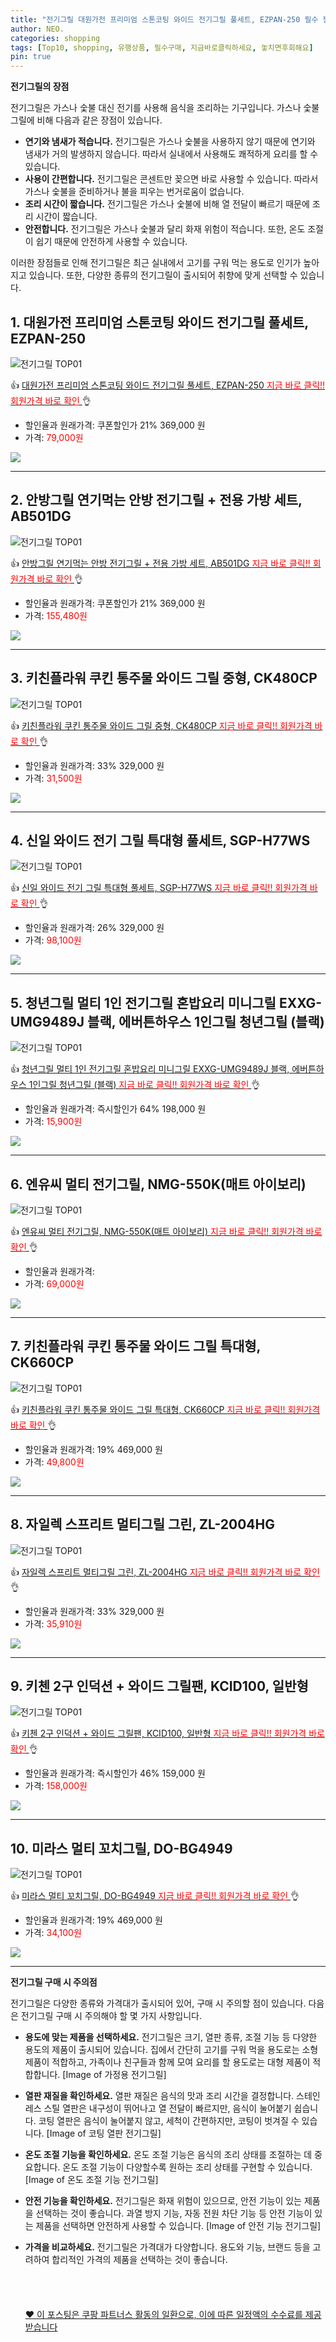 ```yaml
---
title: "전기그릴 대원가전 프리미엄 스톤코팅 와이드 전기그릴 풀세트, EZPAN-250 필수 필요 추천 제품 비교 최저 가격 비교 장점 구매 후기 구매평"
author: NEO.
categories: shopping
tags: [Top10, shopping, 유행상품, 필수구매, 지금바로클릭하세요, 놓치면후회해요]
pin: true
---
```

**전기그릴의 장점**

전기그릴은 가스나 숯불 대신 전기를 사용해 음식을 조리하는 기구입니다. 가스나 숯불 그릴에 비해 다음과 같은 장점이 있습니다.

* **연기와 냄새가 적습니다.** 전기그릴은 가스나 숯불을 사용하지 않기 때문에 연기와 냄새가 거의 발생하지 않습니다. 따라서 실내에서 사용해도 쾌적하게 요리를 할 수 있습니다.
* **사용이 간편합니다.** 전기그릴은 콘센트만 꽂으면 바로 사용할 수 있습니다. 따라서 가스나 숯불을 준비하거나 불을 피우는 번거로움이 없습니다.
* **조리 시간이 짧습니다.** 전기그릴은 가스나 숯불에 비해 열 전달이 빠르기 때문에 조리 시간이 짧습니다.
* **안전합니다.** 전기그릴은 가스나 숯불과 달리 화재 위험이 적습니다. 또한, 온도 조절이 쉽기 때문에 안전하게 사용할 수 있습니다.

이러한 장점들로 인해 전기그릴은 최근 실내에서 고기를 구워 먹는 용도로 인기가 높아지고 있습니다. 또한, 다양한 종류의 전기그릴이 출시되어 취향에 맞게 선택할 수 있습니다.

   

## 1. 대원가전 프리미엄 스톤코팅 와이드 전기그릴 풀세트, EZPAN-250

![전기그릴 TOP01](https://thumbnail9.coupangcdn.com/thumbnails/remote/490x490ex/image/vendor_inventory/3bf2/797cd0bb623ef6ece522ba5bbf82333c168a20b2cda9e85b1760b20978be.jpg)


👍 [대원가전 프리미엄 스톤코팅 와이드 전기그릴 풀세트, EZPAN-250 <font color=red> 지금 바로 클릭!! 회원가격 바로 확인 </font> ](https://link.coupang.com/re/AFFSDP?lptag=AF3617701&subid=GithubCoopas&pageKey=6155578359&traceid=V0-153&itemId=11912851058&vendorItemId=75361207887) 👌 


- 할인율과 원래가격: 쿠폰할인가 21%  369,000   원
- 가격: <span style='color:red'>79,000원</span>

[![](/discount_price.png)](https://link.coupang.com/re/AFFSDP?lptag=AF3617701&subid=GithubCoopas&pageKey=6155578359&traceid=V0-153&itemId=11912851058&vendorItemId=75361207887)

---


   

## 2. 안방그릴 연기먹는 안방 전기그릴 + 전용 가방 세트, AB501DG

![전기그릴 TOP01](https://thumbnail6.coupangcdn.com/thumbnails/remote/490x490ex/image/retail/images/2439222787157024-3163526b-0f65-41c8-9304-2b7785ec88e6.jpg)


👍 [안방그릴 연기먹는 안방 전기그릴 + 전용 가방 세트, AB501DG <font color=red> 지금 바로 클릭!! 회원가격 바로 확인 </font> ](https://link.coupang.com/re/AFFSDP?lptag=AF3617701&subid=GithubCoopas&pageKey=6922689887&traceid=V0-153&itemId=16722986725&vendorItemId=83905155890) 👌 


- 할인율과 원래가격: 쿠폰할인가 21%  369,000   원
- 가격: <span style='color:red'>155,480원</span>

[![](/discount_price.png)](https://link.coupang.com/re/AFFSDP?lptag=AF3617701&subid=GithubCoopas&pageKey=6922689887&traceid=V0-153&itemId=16722986725&vendorItemId=83905155890)

---


   

## 3. 키친플라워 쿠킨 통주물 와이드 그릴 중형, CK480CP

![전기그릴 TOP01](https://thumbnail8.coupangcdn.com/thumbnails/remote/490x490ex/image/retail/images/7729155193365344-08250cc5-69b8-478e-b600-fa7d64c13890.jpg)


👍 [키친플라워 쿠킨 통주물 와이드 그릴 중형, CK480CP <font color=red> 지금 바로 클릭!! 회원가격 바로 확인 </font> ](https://link.coupang.com/re/AFFSDP?lptag=AF3617701&subid=GithubCoopas&pageKey=15736536&traceid=V0-153&itemId=64588857&vendorItemId=3101826311) 👌 


- 할인율과 원래가격: 33%  329,000   원
- 가격: <span style='color:red'>31,500원</span>

[![](/discount_price.png)](https://link.coupang.com/re/AFFSDP?lptag=AF3617701&subid=GithubCoopas&pageKey=15736536&traceid=V0-153&itemId=64588857&vendorItemId=3101826311)

---


   

## 4. 신일 와이드 전기 그릴 특대형 풀세트, SGP-H77WS

![전기그릴 TOP01](https://thumbnail7.coupangcdn.com/thumbnails/remote/490x490ex/image/retail/images/503827537862794-ff082cfb-fee2-4fee-afed-8f8fda7eb2d9.jpg)


👍 [신일 와이드 전기 그릴 특대형 풀세트, SGP-H77WS <font color=red> 지금 바로 클릭!! 회원가격 바로 확인 </font> ](https://link.coupang.com/re/AFFSDP?lptag=AF3617701&subid=GithubCoopas&pageKey=286565402&traceid=V0-153&itemId=908540514&vendorItemId=3076061086) 👌 


- 할인율과 원래가격: 26%  329,000   원
- 가격: <span style='color:red'>98,100원</span>

[![](/discount_price.png)](https://link.coupang.com/re/AFFSDP?lptag=AF3617701&subid=GithubCoopas&pageKey=286565402&traceid=V0-153&itemId=908540514&vendorItemId=3076061086)

---


   

## 5. 청년그릴 멀티 1인 전기그릴 혼밥요리 미니그릴 EXXG-UMG9489J 블랙, 에버튼하우스 1인그릴 청년그릴 (블랙)

![전기그릴 TOP01](https://thumbnail6.coupangcdn.com/thumbnails/remote/490x490ex/image/vendor_inventory/aef9/0b9ca634e3d48bcd1b4e0a1a8c44d839c80a7667f7a6e2be44e6cd090df9.jpg)


👍 [청년그릴 멀티 1인 전기그릴 혼밥요리 미니그릴 EXXG-UMG9489J 블랙, 에버튼하우스 1인그릴 청년그릴 (블랙) <font color=red> 지금 바로 클릭!! 회원가격 바로 확인 </font> ](https://link.coupang.com/re/AFFSDP?lptag=AF3617701&subid=GithubCoopas&pageKey=7492254384&traceid=V0-153&itemId=19593922483&vendorItemId=85739992147) 👌 


- 할인율과 원래가격: 즉시할인가 64%  198,000   원
- 가격: <span style='color:red'>15,900원</span>

[![](/discount_price.png)](https://link.coupang.com/re/AFFSDP?lptag=AF3617701&subid=GithubCoopas&pageKey=7492254384&traceid=V0-153&itemId=19593922483&vendorItemId=85739992147)

---


   

## 6. 엔유씨 멀티 전기그릴, NMG-550K(매트 아이보리)

![전기그릴 TOP01](https://thumbnail6.coupangcdn.com/thumbnails/remote/490x490ex/image/retail/images/3746102893206736-cbfa01fe-ccd8-4f13-acf4-853f1b287e68.jpg)


👍 [엔유씨 멀티 전기그릴, NMG-550K(매트 아이보리) <font color=red> 지금 바로 클릭!! 회원가격 바로 확인 </font> ](https://link.coupang.com/re/AFFSDP?lptag=AF3617701&subid=GithubCoopas&pageKey=1377123954&traceid=V0-153&itemId=2410688485&vendorItemId=70405189860) 👌 


- 할인율과 원래가격: 
- 가격: <span style='color:red'>69,000원</span>

[![](/discount_price.png)](https://link.coupang.com/re/AFFSDP?lptag=AF3617701&subid=GithubCoopas&pageKey=1377123954&traceid=V0-153&itemId=2410688485&vendorItemId=70405189860)

---


   

## 7. 키친플라워 쿠킨 통주물 와이드 그릴 특대형, CK660CP

![전기그릴 TOP01](https://thumbnail6.coupangcdn.com/thumbnails/remote/490x490ex/image/retail/images/7118244215309739-49f713f5-7df1-4ca1-85de-ffc36e9e4eeb.jpg)


👍 [키친플라워 쿠킨 통주물 와이드 그릴 특대형, CK660CP <font color=red> 지금 바로 클릭!! 회원가격 바로 확인 </font> ](https://link.coupang.com/re/AFFSDP?lptag=AF3617701&subid=GithubCoopas&pageKey=36480570&traceid=V0-153&itemId=134726931&vendorItemId=3285830791) 👌 


- 할인율과 원래가격: 19%  469,000   원
- 가격: <span style='color:red'>49,800원</span>

[![](/discount_price.png)](https://link.coupang.com/re/AFFSDP?lptag=AF3617701&subid=GithubCoopas&pageKey=36480570&traceid=V0-153&itemId=134726931&vendorItemId=3285830791)

---


   

## 8. 자일렉 스프리트 멀티그릴 그린, ZL-2004HG

![전기그릴 TOP01](https://thumbnail7.coupangcdn.com/thumbnails/remote/490x490ex/image/retail/images/1311595821483695-7245fbc6-b408-470f-b0dc-990d835ebdf8.jpg)


👍 [자일렉 스프리트 멀티그릴 그린, ZL-2004HG <font color=red> 지금 바로 클릭!! 회원가격 바로 확인 </font> ](https://link.coupang.com/re/AFFSDP?lptag=AF3617701&subid=GithubCoopas&pageKey=1583563712&traceid=V0-153&itemId=2706951586&vendorItemId=70800048991) 👌 


- 할인율과 원래가격: 33%  329,000   원
- 가격: <span style='color:red'>35,910원</span>

[![](/discount_price.png)](https://link.coupang.com/re/AFFSDP?lptag=AF3617701&subid=GithubCoopas&pageKey=1583563712&traceid=V0-153&itemId=2706951586&vendorItemId=70800048991)

---


   

## 9. 키첸 2구 인덕션 + 와이드 그릴팬, KCID100, 일반형

![전기그릴 TOP01](https://thumbnail9.coupangcdn.com/thumbnails/remote/490x490ex/image/vendor_inventory/1e81/de0bcd3ee23a3488fbf33ec9fe1f5f1fe4ae7255dccc81a8e8137147712a.png)


👍 [키첸 2구 인덕션 + 와이드 그릴팬, KCID100, 일반형 <font color=red> 지금 바로 클릭!! 회원가격 바로 확인 </font> ](https://link.coupang.com/re/AFFSDP?lptag=AF3617701&subid=GithubCoopas&pageKey=4892382946&traceid=V0-153&itemId=6377225172&vendorItemId=79431602345) 👌 


- 할인율과 원래가격: 즉시할인가 46%  159,000   원
- 가격: <span style='color:red'>158,000원</span>

[![](/discount_price.png)](https://link.coupang.com/re/AFFSDP?lptag=AF3617701&subid=GithubCoopas&pageKey=4892382946&traceid=V0-153&itemId=6377225172&vendorItemId=79431602345)

---


   

## 10. 미라스 멀티 꼬치그릴, DO-BG4949

![전기그릴 TOP01](https://thumbnail7.coupangcdn.com/thumbnails/remote/490x490ex/image/retail/images/2021/07/29/11/0/85bdf2ec-bfac-4f1f-b4fa-3e8b9a098371.jpg)


👍 [미라스 멀티 꼬치그릴, DO-BG4949 <font color=red> 지금 바로 클릭!! 회원가격 바로 확인 </font> ](https://link.coupang.com/re/AFFSDP?lptag=AF3617701&subid=GithubCoopas&pageKey=5930915647&traceid=V0-153&itemId=10538189322&vendorItemId=77819708354) 👌 


- 할인율과 원래가격: 19%  469,000   원
- 가격: <span style='color:red'>34,100원</span>

[![](/discount_price.png)](https://link.coupang.com/re/AFFSDP?lptag=AF3617701&subid=GithubCoopas&pageKey=5930915647&traceid=V0-153&itemId=10538189322&vendorItemId=77819708354)

---
**전기그릴 구매 시 주의점**

전기그릴은 다양한 종류와 가격대가 출시되어 있어, 구매 시 주의할 점이 있습니다. 다음은 전기그릴 구매 시 주의해야 할 몇 가지 사항입니다.

* **용도에 맞는 제품을 선택하세요.** 전기그릴은 크기, 열판 종류, 조절 기능 등 다양한 용도의 제품이 출시되어 있습니다. 집에서 간단히 고기를 구워 먹을 용도로는 소형 제품이 적합하고, 가족이나 친구들과 함께 모여 요리를 할 용도로는 대형 제품이 적합합니다.
[Image of 가정용 전기그릴]

* **열판 재질을 확인하세요.** 열판 재질은 음식의 맛과 조리 시간을 결정합니다. 스테인레스 스틸 열판은 내구성이 뛰어나고 열 전달이 빠르지만, 음식이 눌어붙기 쉽습니다. 코팅 열판은 음식이 눌어붙지 않고, 세척이 간편하지만, 코팅이 벗겨질 수 있습니다.
[Image of 코팅 열판 전기그릴]

* **온도 조절 기능을 확인하세요.** 온도 조절 기능은 음식의 조리 상태를 조절하는 데 중요합니다. 온도 조절 기능이 다양할수록 원하는 조리 상태를 구현할 수 있습니다.
[Image of 온도 조절 기능 전기그릴]

* **안전 기능을 확인하세요.** 전기그릴은 화재 위험이 있으므로, 안전 기능이 있는 제품을 선택하는 것이 좋습니다. 과열 방지 기능, 자동 전원 차단 기능 등 안전 기능이 있는 제품을 선택하면 안전하게 사용할 수 있습니다.
[Image of 안전 기능 전기그릴]

* **가격을 비교하세요.** 전기그릴은 가격대가 다양합니다. 용도와 기능, 브랜드 등을 고려하여 합리적인 가격의 제품을 선택하는 것이 좋습니다.<br><br><br><br><br> [ ❤  이 포스팅은 쿠팡 파트너스 활동의 일환으로, 이에 따른 일정액의 수수료를 제공받습니다](https://link.coupang.com/a/bcEFyh)